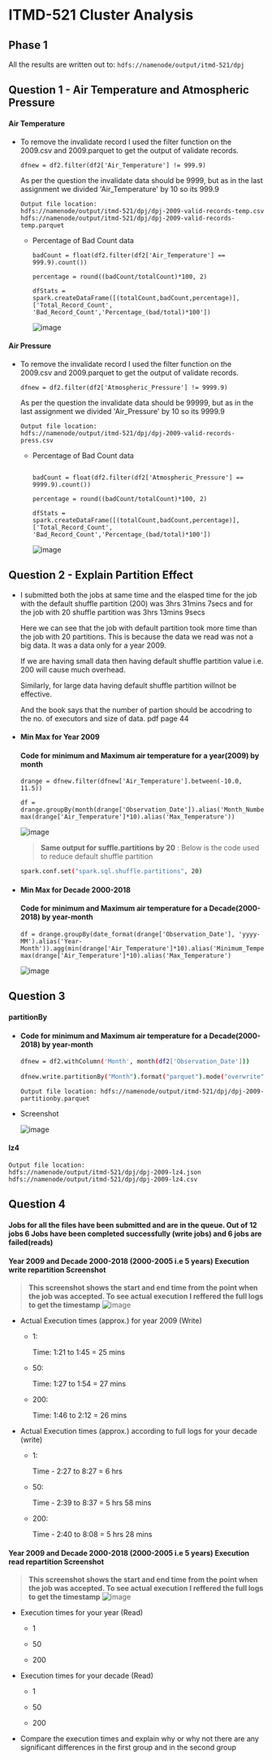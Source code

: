 # ITMD-521 Cluster Analysis

## Phase 1

All the results are written out to: ```hdfs://namenode/output/itmd-521/dpj```

## Question 1 - Air Temperature and Atmospheric Pressure

#### Air Temperature

* To remove the invalidate record I used the filter function on the 2009.csv and 2009.parquet to get the output of validate records.

  ```dfnew = df2.filter(df2['Air_Temperature'] != 999.9)```

  As per the question the invalidate data should be 9999, but as in the last assignment we divided 'Air_Temperature' by 10 so its 999.9
      
      Output file location: 
      hdfs://namenode/output/itmd-521/dpj/dpj-2009-valid-records-temp.csv 
      hdfs://namenode/output/itmd-521/dpj/dpj-2009-valid-records-temp.parquet

  * Percentage of Bad Count data

    ```totalCount = float(df2.count())
    badCount = float(df2.filter(df2['Air_Temperature'] == 999.9).count())

    percentage = round((badCount/totalCount)*100, 2)

    dfStats = spark.createDataFrame([(totalCount,badCount,percentage)], ['Total_Record_Count', 'Bad_Record_Count','Percentage_(bad/total)*100'])
    ```

    ![image](https://user-images.githubusercontent.com/54300222/80897251-84531880-8cbc-11ea-9d7f-6af5cefdd53d.png)

#### Air Pressure

* To remove the invalidate record I used the filter function on the 2009.csv and 2009.parquet to get the output of validate records.

  ```dfnew = df2.filter(df2['Atmospheric_Pressure'] != 9999.9)```

  As per the question the invalidate data should be 99999, but as in the last assignment we divided 'Air_Pressure' by 10 so its 9999.9
      
      Output file location: 
      hdfs://namenode/output/itmd-521/dpj/dpj-2009-valid-records-press.csv 

  * Percentage of Bad Count data

    ```totalCount = float(df2.count())
    
    badCount = float(df2.filter(df2['Atmospheric_Pressure'] == 9999.9).count())
    
    percentage = round((badCount/totalCount)*100, 2)
    
    dfStats = spark.createDataFrame([(totalCount,badCount,percentage)], ['Total_Record_Count', 'Bad_Record_Count','Percentage_(bad/total)*100'])
    ```

    ![image](https://user-images.githubusercontent.com/54300222/80897505-02b0ba00-8cbf-11ea-99e4-121c02692bae.png)


## Question 2 - Explain Partition Effect

* I submitted both the jobs at same time and the elasped time for the job with the default shuffle partition (200) was 3hrs 31mins 7secs and for the job with 20 shuffle partition was 3hrs 13mins 9secs

  Here we can see that the job with default partition took more time than the job with 20 partitions. This is because the data we read was not a big data. It was a data only for a year 2009.

  If we are having small data then having default shuffle partition value i.e. 200 will cause much overhead.

  Similarly, for large data having default shuffle partition willnot be effective. 

  And the book says that the number of partion should be accodring to the no. of executors and size of data. pdf page 44

  

* #### Min Max for Year 2009
  #### Code for minimum and Maximum air temperature for a year(2009) by month

  ```
  drange = dfnew.filter(dfnew['Air_Temperature'].between(-10.0, 11.5))
    
  df = drange.groupBy(month(drange['Observation_Date']).alias('Month_Number')).agg(min(drange['Air_Temperature']*10).alias('Minimum_Temperature'), max(drange['Air_Temperature']*10).alias('Max_Temperature')) 
  ```
  ![image](https://user-images.githubusercontent.com/54300222/80897649-9931ab00-8cc0-11ea-9733-982019af246f.png)

  > **Same output for suffle.partitions by 20** : Below is the code used to reduce default shuffle partition
    ```bash
    spark.conf.set("spark.sql.shuffle.partitions", 20)
    ```

* #### Min Max for Decade 2000-2018
  #### Code for minimum and Maximum air temperature for a Decade(2000-2018) by year-month

  ```    
  df = drange.groupBy(date_format(drange['Observation_Date'], 'yyyy-MM').alias('Year-Month')).agg(min(drange['Air_Temperature']*10).alias('Minimum_Temperature'), max(drange['Air_Temperature']*10).alias('Max_Temperature')
  ```
  ![image](https://user-images.githubusercontent.com/54300222/80897870-faf31480-8cc2-11ea-9b4b-a1e8a424f866.png)


## Question 3

#### partitionBy
    
  * #### Code for minimum and Maximum air temperature for a Decade(2000-2018) by year-month

    ```bash
    dfnew = df2.withColumn('Month', month(df2['Observation_Date']))
  
    dfnew.write.partitionBy("Month").format("parquet").mode("overwrite").save("hdfs://namenode/output/itmd-521/dpj/dpj-2009-partitionby.parquet")
    ```
    
    ```
    Output file location: hdfs://namenode/output/itmd-521/dpj/dpj-2009-partitionby.parquet
    ```
  * Screenshot
  
    ![image](https://user-images.githubusercontent.com/54300222/80898046-5b368600-8cc4-11ea-9e0c-8c8aaca38594.png)

#### lz4

```
Output file location:
hdfs://namenode/output/itmd-521/dpj/dpj-2009-lz4.json
hdfs://namenode/output/itmd-521/dpj/dpj-2009-lz4.csv
```

## Question 4

#### Jobs for all the files have been submitted and are in the queue. Out of 12 jobs 6 Jobs have been completed successfully (write jobs) and 6 jobs are failed(reads)

####  Year 2009 and Decade 2000-2018 (2000-2005 i.e 5 years) Execution write repartition Screenshot

> **This screenshot shows the start and end time from the point when the job was accepted. To see actual execution I reffered the full logs to get the timestamp**
![image](https://user-images.githubusercontent.com/54300222/80916689-e98c2580-8d1f-11ea-860f-ec4557b291de.png)

* Actual Execution times (approx.) for year 2009 (Write)
  * 1: 

    Time: 1:21 to 1:45 = 25 mins

  * 50:

    Time: 1:27 to 1:54 = 27 mins

  * 200:

    Time: 1:46 to 2:12 = 26 mins

* Actual Execution times (approx.) according to full logs for your decade (write)
  * 1:
    
    Time - 2:27 to 8:27 = 6 hrs

  * 50:
    
    Time - 2:39 to 8:37 = 5 hrs 58 mins

  * 200:
    
    Time - 2:40 to 8:08 = 5 hrs 28 mins

####  Year 2009 and Decade 2000-2018 (2000-2005 i.e 5 years) Execution read repartition Screenshot

> **This screenshot shows the start and end time from the point when the job was accepted. To see actual execution I reffered the full logs to get the timestamp**
![image](https://user-images.githubusercontent.com/54300222/80916868-f9f0d000-8d20-11ea-9f87-5e2a4becd5eb.png)

* Execution times for your year (Read)
  * 1

  * 50

  * 200

* Execution times for your decade (Read)
  * 1

  * 50

  * 200

* Compare the execution times and explain why or why not there are any significant differences in the first group and in the second group

